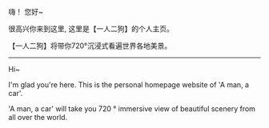 嗨！ 您好~

很高兴你来到这里, 这里是【一人二狗】的个人主页。

【一人二狗】将带你720°沉浸式看遍世界各地美景。

-----

Hi~

I'm glad you're here. This is the personal homepage website of 'A man, a car'.

'A man, a car' will take you 720 ° immersive view of beautiful scenery from all over the world.
